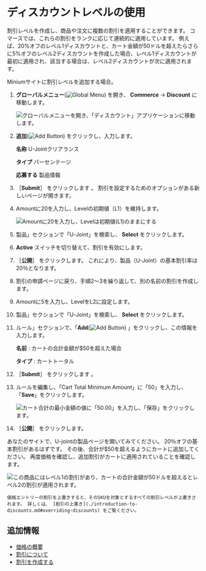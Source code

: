 # ディスカウントレベルの使用

割引レベルを作成し、商品や注文に複数の割引を適用することができます。 コマースでは、これらの割引をランクに応じて連続的に適用しています。 例えば、20%オフのレベル1ディスカウントと、カート金額が50ドルを超えたらさらに5%オフのレベル2ディスカウントを作成した場合、レベル1ディスカウントが最初に適用され、該当する場合は、レベル2ディスカウントが次に適用されます。

Miniumサイトに割引レベルを追加する場合。

1. **グローバルメニュー**(![Global Menu](../../images/icon-applications-menu.png)) を開き、 **Commerce** &rarr; **Discount** に移動します。

   ![グローバルメニューを開き、「ディスカウント」アプリケーションに移動します。](./using-discount-levels/images/01.png)

1. **追加**(![Add Button](../../images/icon-add.png)) をクリックし、入力します。

   **名称** U-Jointクリアランス

   **タイプ** パーセンテージ

   **応募する** 製品情報

1. ［**Submit**］ をクリックします 。 割引を設定するためのオプションがある新しいページが開きます。

1. Amountに20を入力し、Levelの初期値（L1）を維持します。

   ![Amountに20を入力し、Levelは初期値(L1)のままにする](./using-discount-levels/images/02.png)

1. 製品」セクションで「U-Joint」を検索し、 **Select** をクリックします。

1. **Active** スイッチを切り替えて、割引を有効にします。

1. ［**公開**］ をクリックします。 これにより、製品（U-Joint）の基本割引率は20％となります。

1. 割引の申請ページに戻り、手順2～3を繰り返して、別の名前の割引を作成します。

1. Amountに5を入力し、LevelをL2に設定します。

1. 製品」セクションで「U-Joint」を検索し、 **Select** をクリックします。

1. ルール」セクションで、「**Add**(![Add Button](../../images/icon-add.png)) 」をクリックし、この情報を入力します。

   **名前** : カートの合計金額が$50を超えた場合

   **タイプ** : カートトータル

1. ［**Submit**］ をクリックします 。

1. ルールを編集し、「Cart Total Minimum Amount」に「50」を入力し、「**Save**」をクリックします。

   ![カート合計の最小金額の値に「50.00」を入力し、「保存」をクリックします。](./using-discount-levels/images/03.png)

1. ［**公開**］ をクリックします。

あなたのサイトで、U-jointの製品ページを開いてみてください。 20％オフの基本割引があるはずです。 その後、合計が$50を超えるようにカートに追加してください。 再度価格を確認し、追加割引がカートに適用されていることを確認します。

![この商品にはレベル1の割引があり、カートの合計金額が50ドルを超えるとレベル2の割引が適用されます。](./using-discount-levels/images/04.gif)

```{note}
価格エントリーの割引を上書きすると、そのSKUを対象とするすべての割引レベルが上書きされます。 詳しくは、 [割引の上書き](./introduction-to-discounts.md#overriding-discounts) をご覧ください。
```

## 追加情報

* [価格の概要](../introduction-to-pricing.md)
* [割引について](./introduction-to-discounts.md)
* [割引を作成する](./creating-a-discount.md)
